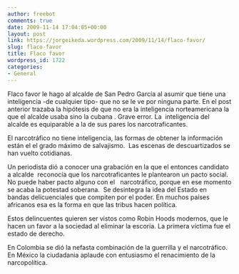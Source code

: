 ```yaml
---
author: freebot
comments: true
date: 2009-11-14 17:04:05+00:00
layout: post
link: https://jorgeikeda.wordpress.com/2009/11/14/flaco-favor/
slug: flaco-favor
title: Flaco favor
wordpress_id: 1722
categories:
- General
---
```


Flaco favor le hago al alcalde de San Pedro García al asumir que tiene una inteligencia -de cualquier tipo- que no se le ve por ninguna parte. En el post anterior trazaba la hipótesis de que no era la inteligencia norteamericana la que el alcalde usaba sino la cubana . Grave error. La  inteligencia del alcalde es equiparable a la de sus pares los narcotraficantes.

El narcotráfico no tiene inteligencia, las formas de obtener la información están el el grado máximo de salvajismo.  Las escenas de descuartizados se han vuelto cotidianas.

Un periodista dió a conocer una grabación en la que el entonces candidato a alcalde  reconocía que los narcotraficantes le plantearon un pacto social. No puede haber pacto alguno con el   narcotráfico, porque en ese momento se acaba la potestad soberana.  Se desintegra la idea del Estado en bandas delicuenciales que compiten por el poder. En muchos países africanos esa es la forma en que las tribus hacen política.

Estos delincuentes quieren ser vistos como Robin Hoods modernos, que le hacen un favor a la sociedad al eliminar la escoria. La primera víctima fue el estado de derecho.

En Colombia se dió la nefasta combinación de la guerrilla y el narcotráfico. En México la ciudadania aplaude con entusiasmo el renacimiento de la narcopolítica.
